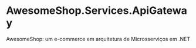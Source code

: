 # AwesomeShop.Services.ApiGateway
AwesomeShop: um e-commerce em arquitetura de Microsserviços em .NET
